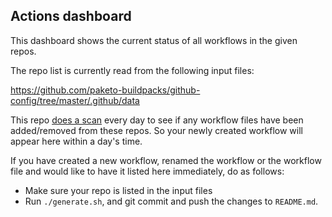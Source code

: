 ## Actions dashboard

This dashboard shows the current status of all workflows in the given repos.

The repo list is currently read from the following input files:

https://github.com/paketo-buildpacks/github-config/tree/master/.github/data

This repo [does a scan](.github/workflows/check-for-workflows.yml) every day to see if any workflow files have been
added/removed from these repos. So your newly created workflow will appear here within a day's time.

If you have created a new workflow, renamed the workflow or the workflow file and would like to have it listed here immediately,
do as follows:
* Make sure your repo is listed in the input files
* Run `./generate.sh`, and git commit and push the changes to `README.md`.
